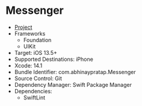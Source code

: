 # Messenger

- [Project](https://github.com/abhinaypratap/Messenger)
- Frameworks
    - Foundation
    - UIKit
- Target: iOS 13.5+
- Supported Destinations: iPhone
- Xcode: 14.1
- Bundle Identifier: com.abhinaypratap.Messenger
- Source Control: Git
- Dependency Manager: Swift Package Manager
- Dependencies:
    - SwiftLint

